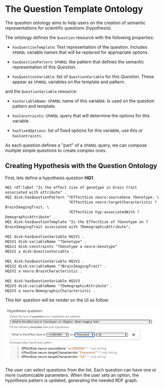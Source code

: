 # The Question Template Ontology

The question ontology aims to help users on the creation of semantic representations for scientific questions (hypothesis).

The ontology defines the `Question` resource with the following properties:

 - `hasQuestionTemplate`: Text representation of the question. Includes `SPARQL` variable names that will be replaced for appropriate options.
 
 - `hasQuestionPattern`: `SPARQL` like pattern that defines the semantic representation of this *Question*.
 
 - `hasQuestionVariable`: list of `QuestionVariable` for this *Question*. These appear as `SPARQL` variables on the template and pattern.
 
and the `QuestionVariable` resource:
 
 - `hasVariableName`: `SPARQL` name of this variable. Is used on the question pattern and template.
 
 - `hasConstraints`: `SPARQL` query that will determine the options for this variable.
 
 - `hasFixedOptions`: list of fixed options for this variable, use this or `hasContraints`.

As each question defines a "part" of a `SPARQL` query, we can compose multiple simple questions to create complex ones.
 
## Creating Hypothesis with the Question Ontology

First, lets define a hypothesis question **HQ1**:

```
HQ1 rdf:label "Is the effect size of genotype in brain trait associated with attribute" .
HQ1 disk:hasQuestionPattern "?EffectSize neuro:sourceGene ?Genotype. \
                             ?EffectSize neuro:targetCharacteristic ?BrainImagingTrait. \
                             ?EffectSize hyp:associatedWith ?DemographicAttribute" .
HQ1 disk:hasQuestionTemplate "Is the EffectSize of ?Genotype on ?BrainImagingTrait associated with ?DemographicAttribute";

HQ1 disk:hasQuestionVariable HQ1V1 .
HQ1V1 disk:variableName "?Genotype" .
HQ1v1 disk:constraints "?Genotype a neuro:Genotype"
HQ1V1 a disk:QuestionVariable .

HQ1 disk:hasQuestionVariable HQ1V2 .
HQ1V2 disk:variableName "?BrainImagingTrait" .
HQ1V2 a neuro:BrainCharacteristic .

HQ1 disk:hasQuestionVariable HQ1V3 .
HQ1V3 disk:variableName "?DemographicAttribute" .
HQ1V3 a neuro:DemographicCharacteristic .
```

This `RDF` question will be render on the UI as follow:

![Disk question templating](figures/DISK-question-example.png "DISK question templating")

The user can select questions from the list. Each question can have one or more customizable parameters.
When the user sets an option, the hypothesis pattern is updated, generating the needed RDF graph.